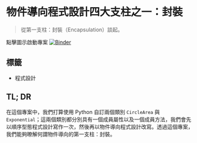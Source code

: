 # 物件導向程式設計四大支柱之一：封裝

> 從第一支柱：封裝（Encapsulation）談起。

點擊圖示啟動專案 [![Binder](https://mybinder.org/badge_logo.svg)](https://mybinder.org/v2/gh/datainpoint/project-oop-encapsulation/master?filepath=project-oop-encapsulation.ipynb)

## 標籤

- 程式設計

## TL; DR

在這個專案中，我們打算使用 Python 自訂兩個類別 `CircleArea` 與 `Exponential`；這兩個類別都分別具有一個成員屬性以及一個成員方法，我們會先以順序型態程式設計寫作一次，然後再以物件導向程式設計改寫。透過這個專案，我們能夠暸解何謂物件導向的第一支柱：封裝。